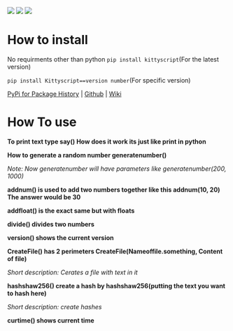 ![](https://img.shields.io/badge/pypi-2.9.2-purple) ![](https://img.shields.io/badge/python-%203.8%20%7C%203.8%20%7C%203.9%20%7C%203.10-red) ![](https://img.shields.io/badge/OSI-%20Approved-terquise)

# How to install
No requirments other than python
`pip install kittyscript`(For the latest version)

`pip install Kittyscript==version number`(For specific version)

[PyPi for Package History](http://pypi.org/project/Kittyscript/2.9.2/#history "PyPi for Package History") |  [Github](http://github.com/Iwertyuiop123653/kitty-script- "Github")  | [Wiki](http://github.com/Iwertyuiop123653/kitty-script-/wiki "Wiki")

# How To use
**To print text type say() How does it work its just like print in python**

**How to generate a random number generatenumber()**

_Note: Now generatenumber will have parameters like generatenumber(200, 1000)_

**addnum() is used to add two numbers together like this addnum(10, 20) The answer would be 30**

**addfloat() is the exact same but with floats**

**divide() divides two numbers**

**version() shows the current version**

**CreateFile() has 2 perimeters CreateFile(Nameoffile.something, Content of file)**

_Short description: Cerates a file with text in it_

**hashshaw256() create a hash by hashshaw256(putting the text you want to hash here)**

_Short description: create hashes_

**curtime() shows current time**